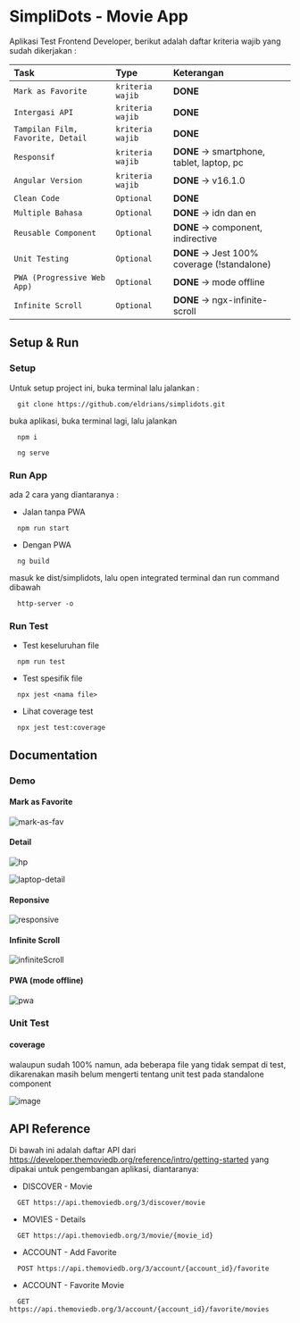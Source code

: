 # SimpliDots - Movie App

Aplikasi Test Frontend Developer, berikut adalah daftar kriteria wajib yang sudah dikerjakan :

| Task                              | Type             | Keterangan                                 |
| :-------------------------------- | :--------------- | :----------------------------------------- |
| `Mark as Favorite`                | `kriteria wajib` | **DONE**                                   |
| `Intergasi API`                   | `kriteria wajib` | **DONE**                                   |
| `Tampilan Film, Favorite, Detail` | `kriteria wajib` | **DONE**                                   |
| `Responsif`                       | `kriteria wajib` | **DONE** -> smartphone, tablet, laptop, pc |
| `Angular Version`                 | `kriteria wajib` | **DONE** -> v16.1.0                        |
| `Clean Code`                      | `Optional`       | **DONE**                                   |
| `Multiple Bahasa`                 | `Optional`       | **DONE** -> idn dan en                     |
| `Reusable Component`              | `Optional`       | **DONE** -> component, indirective         |
| `Unit Testing`                    | `Optional`       | **DONE** -> Jest 100% coverage (!standalone)             |
| `PWA (Progressive Web App)`       | `Optional`       | **DONE** -> mode offline                   |
| `Infinite Scroll`                 | `Optional`       | **DONE** -> ngx-infinite-scroll            |

## Setup & Run

### Setup

Untuk setup project ini, buka terminal lalu jalankan :

```
  git clone https://github.com/eldrians/simplidots.git
```

buka aplikasi, buka terminal lagi, lalu jalankan

```
  npm i
```

```
  ng serve
```

### Run App

ada 2 cara yang diantaranya :

- Jalan tanpa PWA

```
  npm run start
```

- Dengan PWA

```
  ng build
```

masuk ke dist/simplidots, lalu open integrated terminal dan run command dibawah

```
  http-server -o
```

### Run Test

- Test keseluruhan file

```
  npm run test
```

- Test spesifik file

```
  npx jest <nama file>
```

- Lihat coverage test

```
  npx jest test:coverage
```

## Documentation

### Demo

#### Mark as Favorite

![mark-as-fav](https://github.com/eldrians/simplidots/assets/91566708/3193886c-05f2-48b4-80a6-c12d9a692c86)


#### Detail

![hp](https://github.com/eldrians/simplidots/assets/91566708/aebf34f7-d29e-469d-8b72-b9d4f8131d30)

![laptop-detail](https://github.com/eldrians/simplidots/assets/91566708/5d2d4d41-6613-4729-b036-273b5c472184)


#### Reponsive

![responsive](https://github.com/eldrians/simplidots/assets/91566708/b8170186-1ec9-4974-8b19-5a679958b260)


#### Infinite Scroll

![infiniteScroll](https://github.com/eldrians/simplidots/assets/91566708/f72baa1c-5524-4981-a642-88622db4261e)


#### PWA (mode offline)

![pwa](https://github.com/eldrians/simplidots/assets/91566708/fa50d1f1-f995-4dfe-868b-c3257f2824ed)


### Unit Test

#### coverage

walaupun sudah 100% namun, ada beberapa file yang tidak sempat di test, dikarenakan masih belum mengerti tentang unit test pada standalone component

![image](https://github.com/eldrians/simplidots/assets/91566708/6ebc5d14-db72-47eb-a9fe-0a05dac22853)

## API Reference

Di bawah ini adalah daftar API dari https://developer.themoviedb.org/reference/intro/getting-started yang dipakai untuk pengembangan aplikasi, diantaranya:

- DISCOVER - Movie

```http
  GET https://api.themoviedb.org/3/discover/movie
```

- MOVIES - Details

```http
  GET https://api.themoviedb.org/3/movie/{movie_id}
```

- ACCOUNT - Add Favorite

```http
  POST https://api.themoviedb.org/3/account/{account_id}/favorite
```

- ACCOUNT - Favorite Movie

```http
  GET https://api.themoviedb.org/3/account/{account_id}/favorite/movies
```
